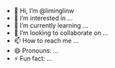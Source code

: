 - 👋 Hi, I’m @liminglinw
- 👀 I’m interested in ...
- 🌱 I’m currently learning ...
- 💞️ I’m looking to collaborate on ...
- 📫 How to reach me ...
- 😄 Pronouns: ...
- ⚡ Fun fact: ...

<!---
liminglinw/liminglinw is a ✨ special ✨ repository because its `README.md` (this file) appears on your GitHub profile.
You can click the Preview link to take a look at your changes.
--->
